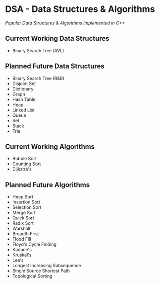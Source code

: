 # DSA - Data Structures & Algorithms

*Popular Data Structures & Algorithms Implemented in C++*

## Current Working Data Structures
- Binary Search Tree (AVL)

## Planned Future Data Structures
- Binary Search Tree (R&B)
- Disjoint Set
- Dictionary
- Graph
- Hash Table
- Heap
- Linked List
- Queue
- Set
- Stack
- Trie

## Current Working Algorithms
- Bubble Sort
- Counting Sort
- Dijkstra's

## Planned Future Algorithms
- Heap Sort
- Insertion Sort
- Selection Sort
- Merge Sort
- Quick Sort
- Radix Sort
- Warshall
- Breadth First
- Flood Fill
- Floyd's Cycle Finding
- Kadane's
- Kruskal's
- Lee's
- Longest Increasing Subsequence
- Single Source Shortest Path
- Topological Sorting
